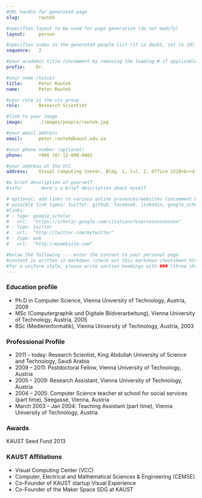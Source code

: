 ```yaml
---
#URL handle for generated page
slug:       rautek

#specifies layout to be used for page generation (do not modify)
layout: 	person

#specifies index in the generated people list (if in doubt, set to 10)
sequence:	2

#your academic title (uncomment by removing the leading # if applicable)
prefix:    Dr.

#your name (twice)
title:		Peter Rautek
name:       Peter Rautek

#your role in the vis group
role:       Research Scientist

#link to your image
image:      ./images/people/rautek.jpg

#your email address
email:      peter.rautek@kaust.edu.sa

#your phone number (optional)
phone:      +966 (0) 12-808-0481

#your address at the VCC
address:    Visual Computing Center, Bldg. 1, lvl. 2, Office 2220<br>4700 King Abdullah University of Science and Technology<br>Thuwal 23955-6900, Saudi Arabia

#a brief description of yourself
#info:       Here's a brief description about myself

# optional: add links to various online presences/websites (uncomment by removing the leading # if applicable)
# possible link types: twitter, github, facebook, linkedin, google_scholar, google_plus, instagram, skype, youtube, vimeo, flickr, web (use the latter for all other link types)
#links:
# - type: google_scholar
#   url:  "https://scholar.google.com/citations?user=xxxxxxxxxxx"
# - type: twitter
#   url:  "http://twitter.com/mytwitter"
# - type: web
#   url:  "http://mywebsite.com"

#below the following --- enter the content to your personal page
#content is written in markdown (check out this markdown cheatsheet https://github.com/adam-p/markdown-here/wiki/Markdown-Cheatsheet)
#for a uniform style, please write section headings with ### (three sharps)
---
```

### Education profile
* Ph.D in Computer Science, Vienna University of Technology, Austria, 2009
* MSc (Computergraphik und Digitale Bildverarbeitung), Vienna University of Technology, Austria, 2005 
* BSc (Medieninformatik), Vienna University of Technology, Austria, 2003

### Professional Profile
* 2011 – today: Research Scientist, King Abdullah University of Science and Technology, Saudi Arabia
* 2009 – 2011: Postdoctoral Fellow, Vienna University of Technology, Austria
* 2005 – 2009: Research Assistant, Vienna University of Technology, Austria
* 2004 – 2005: Computer Science teacher at school for social services (part time), Seegasse, Vienna, Austria
* March 2003 – Jan 2004: Teaching Assistant (part time), Vienna University of Technology, Austria

### Awards
​KAUST Seed Fund 2013

### KAUST Affiliations
* Visual Computing Center (VCC)
* Computer, Electrical and Mathematical Sciences & Engineering (CEMSE)
* Co-Founder of KAUST startup Visual Experience
* Co-Founder of the Maker Space SDG​ at KAUST
